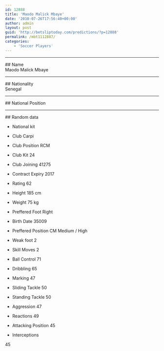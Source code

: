 ```yaml
---
id: 12888
title: 'Maodo Malick Mbaye'
date: '2010-07-26T17:56:40+00:00'
author: admin
layout: post
guid: 'http://betsliptoday.com/predictions/?p=12888'
permalink: /mbt1112887/
categories:
    - 'Soccer Players'
---
```


- - - - - -

\## Name  
 Maodo Malick Mbaye

- - - - - -

\## Nationality  
 Senegal

- - - - - -

\## National Position

- - - - - -

\## Random data

- National kit
- Club
 Carpi

- Club Position
 RCM

- Club Kit
 24

- Club Joining
 41275

- Contract Expiry
 2017

- Rating
 62

- Height
 185 cm

- Weight
 75 kg

- Preffered Foot
 Right

- Birth Date
 35009

- Preffered Position
 CM Medium / High

- Weak foot
 2

- Skill Moves
 2

- Ball Control
 71

- Dribbling
 65

- Marking
 47

- Sliding Tackle
 50

- Standing Tackle
 50

- Aggression
 47

- Reactions
 49

- Attacking Position
 45

- Interceptions

 45